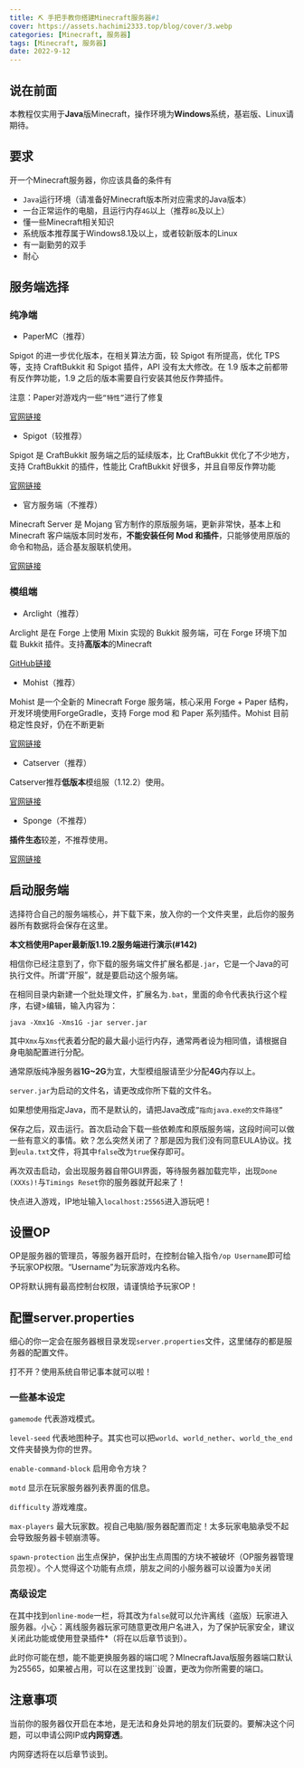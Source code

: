 ```yaml
---
title: ⛏️ 手把手教你搭建Minecraft服务器#1
cover: https://assets.hachimi2333.top/blog/cover/3.webp
categories: [Minecraft, 服务器]
tags: [Minecraft, 服务器]
date: 2022-9-12
---
```

## 说在前面

本教程仅实用于**Java**版Minecraft，操作环境为**Windows**系统，基岩版、Linux请期待。

<!-- more -->

## 要求

 开一个Minecraft服务器，你应该具备的条件有
 
- `Java`运行环境（请准备好Minecraft版本所对应需求的Java版本）
- 一台正常运作的电脑，且运行内存`4G`以上（推荐`8G`及以上）
- 懂一些Minecraft相关知识
- 系统版本推荐属于Windows8.1及以上，或者较新版本的Linux
- 有一副勤劳的双手
- 耐心

## 服务端选择

### 纯净端

- PaperMC（推荐）

Spigot 的进一步优化版本，在相关算法方面，较 Spigot 有所提高，优化 TPS 等，支持 CraftBukkit 和 Spigot 插件，API 没有太大修改。在 1.9 版本之前都带有反作弊功能，1.9 之后的版本需要自行安装其他反作弊插件。

注意：Paper对游戏内一些`“特性”`进行了修复

[官网链接](https://papermc.io/)

- Spigot（较推荐）

Spigot 是 CraftBukkit 服务端之后的延续版本，比 CraftBukkit 优化了不少地方，支持 CraftBukkit 的插件，性能比 CraftBukkit 好很多，并且自带反作弊功能

[官网链接](https://spigotmc.org/)

- 官方服务端（不推荐）

Minecraft Server 是 Mojang 官方制作的原版服务端，更新非常快，基本上和 Minecraft 客户端版本同时发布，**不能安装任何 Mod 和插件**，只能够使用原版的命令和物品，适合基友服联机使用。

[官网链接](https://minecraft.net)

### 模组端

- Arclight（推荐）

Arclight 是在 Forge 上使用 Mixin 实现的 Bukkit 服务端，可在 Forge 环境下加载 Bukkit 插件。支持**高版本**的Minecraft

[GitHub链接](https://github.com/IzzelAliz/Arclight)

- Mohist（推荐）

Mohist 是一个全新的 Minecraft Forge 服务端，核心采用 Forge + Paper 结构，开发环境使用ForgeGradle，支持 Forge mod 和 Paper 系列插件。Mohist 目前稳定性良好，仍在不断更新

[官网链接](https://mohistmc.com/)

- Catserver（推荐）

Catserver推荐**低版本**模组服（1.12.2）使用。

[官网链接](https://catmc.org/)

- Sponge（不推荐）

**插件生态**较差，不推荐使用。

[官网链接](https://spongepowered.org/)

## 启动服务端

选择符合自己的服务端核心，并下载下来，放入你的一个文件夹里，此后你的服务器所有数据将会保存在这里。

**本文档使用Paper最新版1.19.2服务端进行演示(#142)**

相信你已经注意到了，你下载的服务端文件扩展名都是`.jar`，它是一个Java的可执行文件。所谓“开服”，就是要启动这个服务端。

在相同目录内新建一个批处理文件，扩展名为`.bat`，里面的命令代表执行这个程序，右键>编辑，输入内容为：

```
java -Xmx1G -Xms1G -jar server.jar
```

其中`Xmx`与`Xms`代表着分配的最大最小运行内存，通常两者设为相同值，请根据自身电脑配置进行分配。

通常原版纯净服务器**1G~2G**为宜，大型模组服请至少分配**4G**内存以上。

`server.jar`为启动的文件名，请更改成你所下载的文件名。

如果想使用指定Java，而不是默认的，请把Java改成`”指向java.exe的文件路径”`

保存之后，双击运行。首次启动会下载一些依赖库和原版服务端，这段时间可以做一些有意义的事情。欸？怎么突然关闭了？那是因为我们没有同意EULA协议。找到`eula.txt`文件，将其中`false`改为`true`保存即可。

再次双击启动，会出现服务器自带GUI界面，等待服务器加载完毕，出现`Done (XXXs)!`与`Timings Reset`你的服务器就开起来了！

快点进入游戏，IP地址输入`localhost:25565`进入游玩吧！

## 设置OP

OP是服务器的管理员，等服务器开启时，在控制台输入指令`/op Username`即可给予玩家OP权限。“Username”为玩家游戏内名称。

OP将默认拥有最高控制台权限，请谨慎给予玩家OP！

## 配置server.properties

细心的你一定会在服务器根目录发现`server.properties`文件，这里储存的都是服务器的配置文件。

打不开？使用系统自带记事本就可以啦！

### 一些基本设定

`gamemode` 代表游戏模式。

`level-seed` 代表地图种子。其实也可以把`world`、`world_nether`、`world_the_end`文件夹替换为你的世界。

`enable-command-block` 启用命令方块？

`motd` 显示在玩家服务器列表界面的信息。

`difficulty` 游戏难度。

`max-players` 最大玩家数。视自己电脑/服务器配置而定！太多玩家电脑承受不起会导致服务器卡顿崩溃等。

`spawn-protection` 出生点保护，保护出生点周围的方块不被破坏（OP服务器管理员忽视）。个人觉得这个功能有点烦，朋友之间的小服务器可以设置为`0`关闭

### 高级设定

在其中找到`online-mode`一栏，将其改为`false`就可以允许离线（盗版）玩家进入服务器。小心：离线服务器玩家可随意更改用户名进入，为了保护玩家安全，建议关闭此功能或使用登录插件*（将在以后章节谈到）。

此时你可能在想，能不能更换服务器的端口呢？MInecraftJava版服务器端口默认为25565，如果被占用，可以在这里找到``设置，更改为你所需要的端口。

## 注意事项

当前你的服务器仅开启在本地，是无法和身处异地的朋友们玩耍的。要解决这个问题，可以申请公网IP或**内网穿透**。

内网穿透将在以后章节谈到。